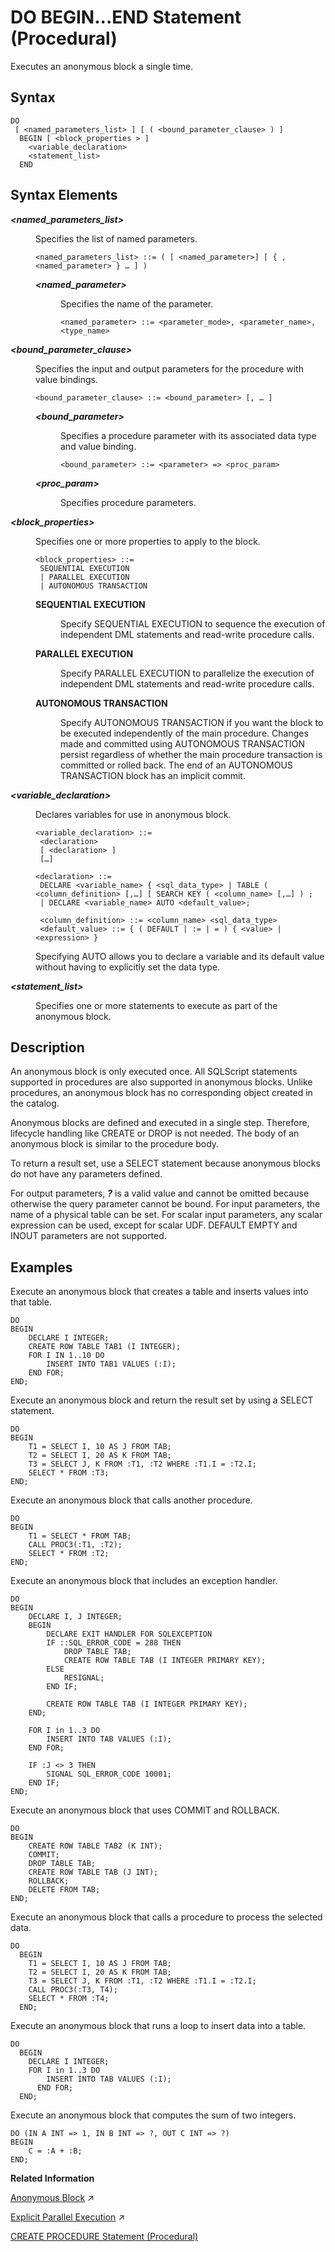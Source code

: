 <!-- loio52103853351841f6a1e87f40b2686da9 -->

# DO BEGIN...END Statement \(Procedural\)

Executes an anonymous block a single time.



## Syntax

```
DO 
 [ <named_parameters_list> ] [ ( <bound_parameter_clause> ) ]
  BEGIN [ <block_properties > ] 
    <variable_declaration>
    <statement_list>
  END
```



## Syntax Elements


<dl>
<dt><b>

*<named\_parameters\_list\>*

</b></dt>
<dd>

Specifies the list of named parameters.

```
<named_parameters_list> ::= ( [ <named_parameter>] [ { ,<named_parameter> } … ] )
```


<dl>
<dt><b>

*<named\_parameter\>*

</b></dt>
<dd>

Specifies the name of the parameter.

```
<named_parameter> ::= <parameter_mode>, <parameter_name>, <type_name>
```



</dd>
</dl>



</dd><dt><b>

*<bound\_parameter\_clause\>*

</b></dt>
<dd>

Specifies the input and output parameters for the procedure with value bindings.

```
<bound_parameter_clause> ::= <bound_parameter> [, … ]
```


<dl>
<dt><b>

*<bound\_parameter\>*

</b></dt>
<dd>

Specifies a procedure parameter with its associated data type and value binding.

```
<bound_parameter> ::= <parameter> => <proc_param>
```



</dd><dt><b>

*<proc\_param\>*

</b></dt>
<dd>

Specifies procedure parameters.



</dd>
</dl>



</dd><dt><b>

*<block\_properties\>*

</b></dt>
<dd>

Specifies one or more properties to apply to the block.

```
<block_properties> ::= 
 SEQUENTIAL EXECUTION
 | PARALLEL EXECUTION
 | AUTONOMOUS TRANSACTION
```


<dl>
<dt><b>

SEQUENTIAL EXECUTION

</b></dt>
<dd>

Specify SEQUENTIAL EXECUTION to sequence the execution of independent DML statements and read-write procedure calls.



</dd><dt><b>

PARALLEL EXECUTION

</b></dt>
<dd>

Specify PARALLEL EXECUTION to parallelize the execution of independent DML statements and read-write procedure calls.



</dd><dt><b>

AUTONOMOUS TRANSACTION

</b></dt>
<dd>

Specify AUTONOMOUS TRANSACTION if you want the block to be executed independently of the main procedure. Changes made and committed using AUTONOMOUS TRANSACTION persist regardless of whether the main procedure transaction is committed or rolled back. The end of an AUTONOMOUS TRANSACTION block has an implicit commit.



</dd>
</dl>



</dd><dt><b>

*<variable\_declaration\>*

</b></dt>
<dd>

Declares variables for use in anonymous block.

```
<variable_declaration> ::= 
 <declaration> 
 [ <declaration> ]
 […] 

<declaration> ::= 
 DECLARE <variable_name> { <sql_data_type> | TABLE ( <column_definition> [,…] [ SEARCH KEY ( <column_name> [,…] ) ; 
 | DECLARE <variable_name> AUTO <default_value>;

 <column_definition> ::= <column_name> <sql_data_type>
 <default_value> ::= { ( DEFAULT | := | = ) { <value> | <expression> }
```

Specifying AUTO allows you to declare a variable and its default value without having to explicitly set the data type.



</dd><dt><b>

*<statement\_list\>*

</b></dt>
<dd>

Specifies one or more statements to execute as part of the anonymous block.



</dd>
</dl>



## Description

An anonymous block is only executed once. All SQLScript statements supported in procedures are also supported in anonymous blocks. Unlike procedures, an anonymous block has no corresponding object created in the catalog.

Anonymous blocks are defined and executed in a single step. Therefore, lifecycle handling like CREATE or DROP is not needed. The body of an anonymous block is similar to the procedure body.

To return a result set, use a SELECT statement because anonymous blocks do not have any parameters defined.

For output parameters, ***?*** is a valid value and cannot be omitted because otherwise the query parameter cannot be bound. For input parameters, the name of a physical table can be set. For scalar input parameters, any scalar expression can be used, except for scalar UDF. DEFAULT EMPTY and INOUT parameters are not supported.



## Examples

Execute an anonymous block that creates a table and inserts values into that table.

```
DO
BEGIN
    DECLARE I INTEGER;
    CREATE ROW TABLE TAB1 (I INTEGER); 
    FOR I IN 1..10 DO
        INSERT INTO TAB1 VALUES (:I);
    END FOR;
END;
```

Execute an anonymous block and return the result set by using a SELECT statement.

```
DO
BEGIN
    T1 = SELECT I, 10 AS J FROM TAB;
    T2 = SELECT I, 20 AS K FROM TAB;
    T3 = SELECT J, K FROM :T1, :T2 WHERE :T1.I = :T2.I;
    SELECT * FROM :T3;
END;
```

Execute an anonymous block that calls another procedure.

```
DO
BEGIN
    T1 = SELECT * FROM TAB;
    CALL PROC3(:T1, :T2);
    SELECT * FROM :T2;
END;
```

Execute an anonymous block that includes an exception handler.

```
DO
BEGIN
    DECLARE I, J INTEGER;
    BEGIN
        DECLARE EXIT HANDLER FOR SQLEXCEPTION
        IF ::SQL_ERROR_CODE = 288 THEN
            DROP TABLE TAB;
            CREATE ROW TABLE TAB (I INTEGER PRIMARY KEY);
        ELSE
            RESIGNAL;
        END IF;

        CREATE ROW TABLE TAB (I INTEGER PRIMARY KEY);
    END;

    FOR I in 1..3 DO
        INSERT INTO TAB VALUES (:I);
    END FOR;

    IF :J <> 3 THEN
        SIGNAL SQL_ERROR_CODE 10001;
    END IF;
END;
```

Execute an anonymous block that uses COMMIT and ROLLBACK.

```
DO
BEGIN
    CREATE ROW TABLE TAB2 (K INT);
    COMMIT; 
    DROP TABLE TAB;
    CREATE ROW TABLE TAB (J INT);
    ROLLBACK;
    DELETE FROM TAB;
END;
```

Execute an anonymous block that calls a procedure to process the selected data.

```
DO
  BEGIN
    T1 = SELECT I, 10 AS J FROM TAB;
    T2 = SELECT I, 20 AS K FROM TAB;
    T3 = SELECT J, K FROM :T1, :T2 WHERE :T1.I = :T2.I;
    CALL PROC3(:T3, T4);
    SELECT * FROM :T4;
  END;
```

Execute an anonymous block that runs a loop to insert data into a table.

```
DO
  BEGIN
    DECLARE I INTEGER;
    FOR I in 1..3 DO
        INSERT INTO TAB VALUES (:I);
      END FOR;
  END;
```

Execute an anonymous block that computes the sum of two integers.

```
DO (IN A INT => 1, IN B INT => ?, OUT C INT => ?)
BEGIN
    C = :A + :B;
END;
```

**Related Information**  


[Anonymous Block](https://help.sap.com/viewer/d1cb63c8dd8e4c35a0f18aef632687f0/2023_2_QRC/en-US/dec9d68044bd49bcbb45c990ba49c81d.html "An anonymous block is an executable DML statement which can contain imperative or declarative statements.") :arrow_upper_right:

[Explicit Parallel Execution](https://help.sap.com/viewer/d1cb63c8dd8e4c35a0f18aef632687f0/2023_2_QRC/en-US/8db200a4f585490c81c4930689ec1a5c.html "") :arrow_upper_right:

[CREATE PROCEDURE Statement \(Procedural\)](create-procedure-statement-procedural-20d4674.md "Creates a procedure that uses the specified programming language.")

